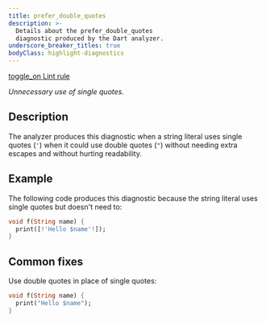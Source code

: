 ```yaml
---
title: prefer_double_quotes
description: >-
  Details about the prefer_double_quotes
  diagnostic produced by the Dart analyzer.
underscore_breaker_titles: true
bodyClass: highlight-diagnostics
---
```


<div class="tags">
  <a class="tag-label"
      href="/tools/linter-rules/prefer_double_quotes"
      title="Learn about the lint rule that enables this diagnostic."
      aria-label="Learn about the lint rule that enables this diagnostic."
      target="_blank">
    <span class="material-symbols" aria-hidden="true">toggle_on</span>
    <span>Lint rule</span>
  </a>
</div>

_Unnecessary use of single quotes._

## Description

The analyzer produces this diagnostic when a string literal uses single
quotes (`'`) when it could use double quotes (`"`) without needing extra
escapes and without hurting readability.

## Example

The following code produces this diagnostic because the string literal
uses single quotes but doesn't need to:

```dart
void f(String name) {
  print([!'Hello $name'!]);
}
```

## Common fixes

Use double quotes in place of single quotes:

```dart
void f(String name) {
  print("Hello $name");
}
```
